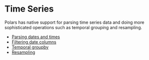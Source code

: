# Time Series

Polars has native support for parsing time series data and doing more sophisticated operations such as temporal grouping and resampling.

- [Parsing dates and times](timeseries/parsing_dates_times.md)
- [Filtering date columns](timeseries/selecting_dates.md)
- [Temporal groupby](timeseries/temporal_groupby.md)
- [Resampling](timeseries/resampling.md)
